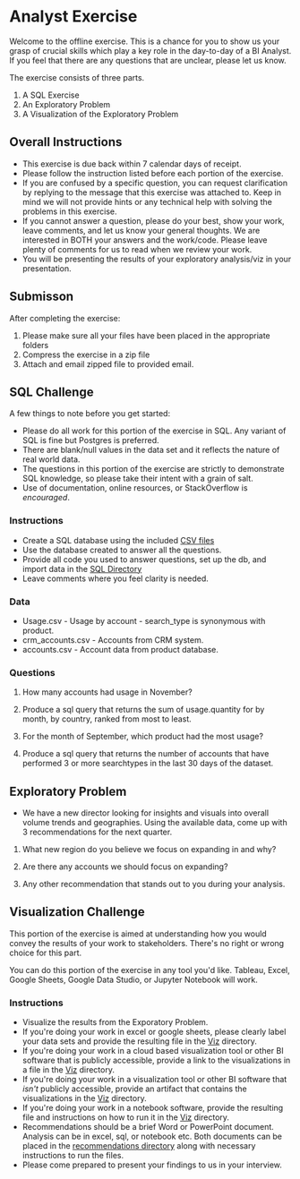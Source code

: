 # Analyst Exercise

Welcome to the offline exercise. This is a chance for you to show us your grasp of crucial skills which play a key role in the day-to-day of a BI Analyst. If you feel that there are any questions that are unclear, please let us know.

The exercise consists of three parts.

1. A SQL Exercise
2. An Exploratory Problem
3. A Visualization of the Exploratory Problem


## Overall Instructions

* This exercise is due back within 7 calendar days of receipt.
* Please follow the instruction listed before each portion of the exercise.
* If you are confused by a specific question, you can request clarification by replying to the message that this exercise was attached to. Keep in mind we will not provide hints or any technical help with solving the problems in this exercise.
* If you cannot answer a question, please do your best, show your work, leave comments, and let us know your general thoughts.
We are interested in BOTH your answers and the work/code. Please leave plenty of comments for us to read when we review your work.
* You will be presenting the results of your exploratory analysis/viz in your presentation.

## Submisson

After completing the exercise:

1. Please make sure all your files have been placed in the appropriate folders
2. Compress the exercise in a zip file
3. Attach and email zipped file to provided email. 

## SQL Challenge

A few things to note before you get started:

* Please do all work for this portion of the exercise in SQL. Any variant of SQL is fine but Postgres is preferred.
* There are blank/null values in the  data set and it reflects the nature of real world data.
* The questions in this portion of the exercise are strictly to demonstrate SQL knowledge, so please take their intent with a grain of salt.
* Use of documentation, online resources, or StackOverflow is _encouraged_.

### Instructions

* Create a SQL database using the included [CSV files](/sql/data)
* Use the database created to answer all the questions.
* Provide all code you used to answer questions, set up the db, and import data in the [SQL Directory](/sql/sql)
* Leave comments where you feel clarity is needed.

### Data

* Usage.csv - Usage by account - search_type is synonymous with product.
* crm_accounts.csv - Accounts from CRM system.
* accounts.csv - Account data from product database.

### Questions

1. How many accounts had usage in November?

2. Produce a sql query that returns the sum of usage.quantity for by month, by country, ranked from most to least.


3. For the month of September, which product had the most usage?


4. Produce a sql query that returns the number of accounts that have performed 3 or more searchtypes in the last 30 days of the dataset.


## Exploratory Problem

- We have a new director looking for insights and visuals into overall volume trends and geographies. Using the available data, come up with 3 recommendations for the next quarter.

1. What new region do you believe we focus on expanding in and why?

2. Are there any accounts we should focus on expanding?

3. Any other recommendation that stands out to you during your analysis.



## Visualization Challenge

This portion of the exercise is aimed at understanding how you would convey the results of your work to stakeholders. There's no right or wrong choice for this part.

You can do this portion of the exercise in any tool you'd like. Tableau, Excel, Google Sheets, Google Data Studio, or Jupyter Notebook will work.


### Instructions
- Visualize the results from the Exporatory Problem.
- If you're doing your work in excel or google sheets, please clearly label your data sets and provide the resulting file in the [Viz](/viz/analysis) directory.
- If you're doing your work in a cloud based visualization tool or other BI software that is publicly accessible, provide a link to the visualizations in a  file in the [Viz](/viz/analysis) directory.
- If you're doing your work in a visualization tool or other BI software that _isn't_ publicly accessible, provide an artifact that contains the visualizations in the [Viz](/viz/analysis) directory.
- If you're doing your work in a notebook software, provide the resulting file and instructions on how to run  it in the [Viz](/viz/analysis) directory.
- Recommendations should be a brief Word or PowerPoint document.  Analysis can be in excel, sql, or notebook etc.  Both documents can be placed in the [recommendations directory](/viz/recommendations) along with necessary instructions to run the files.
- Please come prepared to present your findings to us in your interview.
